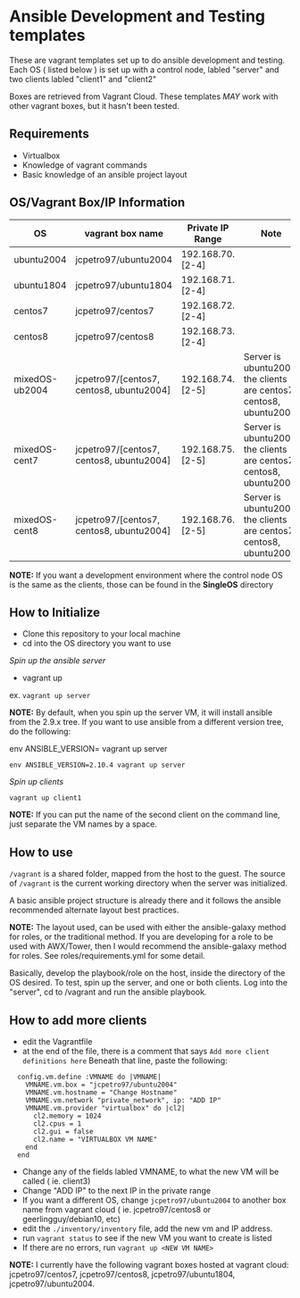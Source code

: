 # Ansible Development and Testing templates

These are vagrant templates set up to do ansible development and testing.  Each OS ( listed below ) is set up with a control node, labled "server" and two clients labled "client1" and "client2"

Boxes are retrieved from Vagrant Cloud.  These templates _MAY_ work with other vagrant boxes, but it hasn't been tested.
## Requirements

* Virtualbox 
* Knowledge of vagrant commands
* Basic knowledge of an ansible project layout
## OS/Vagrant Box/IP Information

| OS         | vagrant box name                         | Private IP Range |Note|
| ---------- | ---------------------------------------- | ---------------- |----|
| ubuntu2004 | jcpetro97/ubuntu2004                     | 192.168.70.[2-4] ||
| ubuntu1804 | jcpetro97/ubuntu1804                     | 192.168.71.[2-4] ||
| centos7    | jcpetro97/centos7                        | 192.168.72.[2-4] ||
| centos8    | jcpetro97/centos8                        | 192.168.73.[2-4] ||
| mixedOS-ub2004    | jcpetro97/[centos7, centos8, ubuntu2004] | 192.168.74.[2-5] |Server is ubuntu2004, the clients are centos7, centos8, ubuntu2004|
| mixedOS-cent7    | jcpetro97/[centos7, centos8, ubuntu2004] | 192.168.75.[2-5] |Server is ubuntu2004, the clients are centos7, centos8, ubuntu2004|
| mixedOS-cent8    | jcpetro97/[centos7, centos8, ubuntu2004] | 192.168.76.[2-5] |Server is ubuntu2004, the clients are centos7, centos8, ubuntu2004|

**NOTE:** If you want a development environment where the control node OS is the same as the clients, those can be found in the **SingleOS** directory

## How to Initialize

* Clone this repository to your local machine
* cd into the OS directory you want to use

_Spin up the ansible server_

* vagrant up <VM name>

ex. `vagrant up server`

**NOTE:** By default, when you spin up the server VM, it will install ansible from the 2.9.x tree.  If you want to use ansible from a different version tree, do the following:

env ANSIBLE_VERSION=<version number> vagrant up server

`env ANSIBLE_VERSION=2.10.4 vagrant up server`

_Spin up clients_

`vagrant up client1`

**NOTE:** If you can put the name of the second client on the command line, just separate the VM names by a space.

## How to use

`/vagrant` is a shared folder, mapped from the host to the guest.  The source of `/vagrant` is the current working directory when the server was initialized.  

A basic ansible project structure is already there and it follows the ansible recommended alternate layout best practices.  

**NOTE:** The layout used, can be used with either the ansible-galaxy method for roles, or the traditional method.  If you are developing for a role to be used with AWX/Tower, then I would recommend the ansible-galaxy method for roles.  See roles/requirements.yml for some detail.

Basically, develop the playbook/role on the host, inside the directory of the OS desired.  To test, spin up the server, and one or both clients.  Log into the "server", cd to /vagrant and run the ansible playbook.

## How to add more clients

* edit the Vagrantfile
* at the end of the file, there is a comment that says `Add more client definitions here`  Beneath that line, paste the following:

```
  config.vm.define :VMNAME do |VMNAME|
    VMNAME.vm.box = "jcpetro97/ubuntu2004"
    VMNAME.vm.hostname = "Change Hostname"
    VMNAME.vm.network "private_network", ip: "ADD IP"
    VMNAME.vm.provider "virtualbox" do |cl2|
      cl2.memory = 1024
      cl2.cpus = 1
      cl2.gui = false
      cl2.name = "VIRTUALBOX VM NAME"
    end
  end
```
* Change any of the fields labled VMNAME, to what the new VM will be called ( ie. client3)
* Change "ADD IP" to the next IP in the private range
* If you want a different OS, change `jcpetro97/ubuntu2004` to another box name from vagrant cloud ( ie. jcpetro97/centos8 or geerlingguy/debian10, etc)
* edit the `./inventory/inventory` file, add the new vm and IP address.
* run `vagrant status` to see if the new VM you want to create is listed
* If there are no errors, run `vagrant up <NEW VM NAME>`

**NOTE:** I currently have the following vagrant boxes hosted at vagrant cloud: jcpetro97/centos7, jcpetro97/centos8, jcpetro97/ubuntu1804, jcpetro97/ubuntu2004.